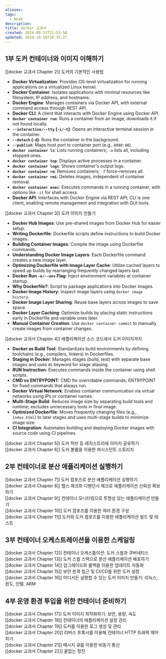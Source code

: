 ```yaml
---
aliases: 
tags:
  - book
description: 
title: docker 교과서
created: 2024-08-31T21:53:58
updated: 2024-10-18T20:15:27
---
```


## 1부 도커 컨테이너와 이미지 이해하기

[[docker 교과서 Chapter 2]] 도커의 기본적인 사용법

- **Docker Virtualization**: Provides OS-level virtualization for running applications on a virtualized Linux kernel.
- **Docker Container**: Isolates applications with minimal resources like filesystem, IP address, and hostname.
- **Docker Engine**: Manages containers via Docker API, with external command access through REST API.
- **Docker CLI**: A client that interacts with Docker Engine using Docker API.
- **`docker container run`**: Runs a container from an image, downloads it if not found locally.
- **`--interactive/--tty` (`-i/-t`)**: Opens an interactive terminal session in the container.
- **`--detach` (`-d`)**: Runs the container in the background.
- **`--publish`**: Maps host port to container port (e.g., `8080:80`).
- **`docker container ls`**: Lists running containers; `-a` lists all, including stopped ones.
- **`docker container top`**: Displays active processes in a container.
- **`docker container logs`**: Shows container's output logs.
- **`docker container rm`**: Removes containers; `-f` force-removes all.
- **`docker container rmi`**: Deletes images, independent of container removal.
- **`docker container exec`**: Executes commands in a running container, with options like `-it` for shell access.
- **Docker API**: Interfaces with Docker Engine via REST API; CLI is one client, enabling remote management and integration with GUI tools.

[[docker 교과서 Chapter 3]] 도커 이미지 만들기

- **Docker Hub Images**: Use pre-shared images from Docker Hub for easier setup.
- **Writing Dockerfile**: Dockerfile scripts define instructions to build Docker images.
- **Building Container Images**: Compile the image using Dockerfile commands.
- **Understanding Docker Image Layers**: Each Dockerfile command creates a new image layer.
- **Optimizing Dockerfile with Image Layer Cache**: Utilize cached layers to speed up builds by rearranging frequently changed layers last.
- **Docker Run `-e/--env` Flag**: Inject environment variables at container startup.
- **Why Dockerfile?**: Script to package applications into Docker images.
- **Docker Image History**: Inspect image layers using `docker image history`.
- **Docker Image Layer Sharing**: Reuse base layers across images to save space.
- **Docker Layer Caching**: Optimize builds by placing static instructions early in Dockerfile and variable ones later.
- **Manual Container Creation**: Use `docker container commit` to manually create images from container changes.

[[docker 교과서 Chapter 4]] 애플리케이션 소스 코드에서 도커 이미지까지

- **Docker as Build Tool**: Standardizes build environments by defining toolchains (e.g., compilers, linkers) in Dockerfiles.
- **Staging in Docker**: Manages stages (build, test) with separate base images and uses `AS` keyword for stage aliasing.
- **RUN Instruction**: Executes commands inside the container using shell scripts.
- **CMD vs ENTRYPOINT**: CMD for overridable commands, ENTRYPOINT for fixed commands that always run.
- **Docker Virtual Network**: Enables container communication via virtual networks using IPs or container names.
- **Multi-Stage Build**: Reduces image size by separating build tools and runtime; excludes unnecessary tools in final image.
- **Optimized Dockerfile**: Moves frequently changing files (e.g., `index.html`) to later stages and uses multi-stage builds to minimize image size.
- **CI Integration**: Automates building and deploying Docker images with source code using CI pipelines.

[[docker 교과서 Chapter 5]]  도커 허브 등 레지스트리에 이미지 공유하기  
[[docker 교과서 Chapter 6]]  도커 볼륨을 이용한 퍼시스턴트 스토리지

## 2부 컨테이너로 분산 애플리케이션 실행하기

[[docker 교과서 Chapter 7]]  도커 컴포즈로 분산 애플리케이션 실행하기  
[[docker 교과서 Chapter 8]]  헬스 체크와 디펜던시 체크로 애플리케이션 신뢰성 확보하기  
[[docker 교과서 Chapter 9]]  컨테이너 모니터링으로 투명성 있는 애플리케이션 만들기  
[[docker 교과서 Chapter 10]]  도커 컴포즈를 이용한 여러 환경 구성  
[[docker 교과서 Chapter 11]]  도커와 도커 컴포즈를 이용한 애플리케이션 빌드 및 테스트

## 3부 컨테이너 오케스트레이션을 이용한 스케일링

[[docker 교과서 Chapter 12]]  컨테이너 오케스틀이션: 도커 스웜과 쿠버네티스  
[[docker 교과서 Chapter 13]]  도커 스웜 스택으로 분산 애플리케이션 배포하기  
[[docker 교과서 Chapter 14]]  업그레이드와 롤백을 이용한 업데이트 자동화  
[[docker 교과서 Chapter 15]]  보안 원격 접근 및 CI/CD를 위한 도커 설정  
[[docker 교과서 Chapter 16]]  어디서든 실행할 수 있는 도커 이미지 만들기: 리눅스, 윈도, 인텔, ARM

## 4부 운영 환경 투입을 위한 컨테이너 준비하기

[[docker 교과서 Chapter 17]]  도커 이미지 최적화하기: 보안, 용량, 속도  
[[docker 교과서 Chapter 18]]  컨테이너의 애플리케이션 설정 관리  
[[docker 교과서 Chapter 19]]  도커를 이용한 로그 생성 및 관리  
[[docker 교과서 Chapter 20]]  리버스 프록시를 이용해 컨테이너 HTTP 트래픽 제어하기  
[[docker 교과서 Chapter 21]] 메시지 큐를 이용한 비동기 통신  
[[docker 교과서 Chapter 22]] 끝없는 정진
